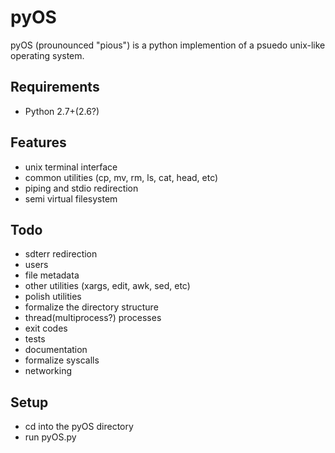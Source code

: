 pyOS
====
pyOS (prounounced "pious") is a python implemention of a psuedo unix-like operating system. 

Requirements
-------------
- Python 2.7+(2.6?)

Features
--------
- unix terminal interface
- common utilities (cp, mv, rm, ls, cat, head, etc)
- piping and stdio redirection
- semi virtual filesystem

Todo
----
- sdterr redirection
- users
- file metadata
- other utilities (xargs, edit, awk, sed, etc)
- polish utilities
- formalize the directory structure
- thread(multiprocess?) processes
- exit codes
- tests
- documentation
- formalize syscalls
- networking

Setup
-----
- cd into the pyOS directory
- run pyOS.py